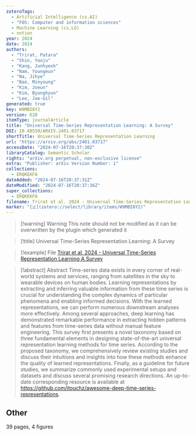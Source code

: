```yaml
---
zoteroTags:
  - Artificial Intelligence (cs.AI)
  - "FOS: Computer and information sciences"
  - Machine Learning (cs.LG)
  - notion
year: 2024
date: 2024
authors:
  - "Trirat, Patara"
  - "Shin, Yooju"
  - "Kang, Junhyeok"
  - "Nam, Youngeun"
  - "Na, Jihye"
  - "Bae, Minyoung"
  - "Kim, Joeun"
  - "Kim, Byunghyun"
  - "Lee, Jae-Gil"
generated: true
key: W9MBI8Y2
version: 628
itemType: journalArticle
title: "Universal Time-Series Representation Learning: A Survey"
DOI: 10.48550/ARXIV.2401.03717
shortTitle: Universal Time-Series Representation Learning
url: "https://arxiv.org/abs/2401.03717"
accessDate: "2024-07-16T20:37:30Z"
libraryCatalog: Semantic Scholar
rights: "arXiv.org perpetual, non-exclusive license"
extra: "Publisher: arXiv Version Number: 1"
collections:
  - ERQKEKFA
dateAdded: "2024-07-16T20:37:31Z"
dateModified: "2024-07-16T20:37:36Z"
super_collections:
  - ERQKEKFA
filename: Trirat et al. 2024 - Universal Time-Series Representation Learning A Survey
marker: "[🇿](zotero://select/library/items/W9MBI8Y2)"
---
```


>[!warning] Warning
> This note should not be modified as it can be overwritten by the plugin which generated it

> [!title] Universal Time-Series Representation Learning: A Survey

> [!example] File
> [Trirat et al. 2024 - Universal Time-Series Representation Learning A Survey](Trirat%20et%20al.%202024%20-%20Universal%20Time-Series%20Representation%20Learning%20A%20Survey.pdf)

> [!abstract] Abstract
> Time-series data exists in every corner of real-world systems and services, ranging from satellites in the sky to wearable devices on human bodies. Learning representations by extracting and inferring valuable information from these time series is crucial for understanding the complex dynamics of particular phenomena and enabling informed decisions. With the learned representations, we can perform numerous downstream analyses more effectively. Among several approaches, deep learning has demonstrated remarkable performance in extracting hidden patterns and features from time-series data without manual feature engineering. This survey first presents a novel taxonomy based on three fundamental elements in designing state-of-the-art universal representation learning methods for time series. According to the proposed taxonomy, we comprehensively review existing studies and discuss their intuitions and insights into how these methods enhance the quality of learned representations. Finally, as a guideline for future studies, we summarize commonly used experimental setups and datasets and discuss several promising research directions. An up-to-date corresponding resource is available at https://github.com/itouchz/awesome-deep-time-series-representations.

## Other

39 pages, 4 figures

